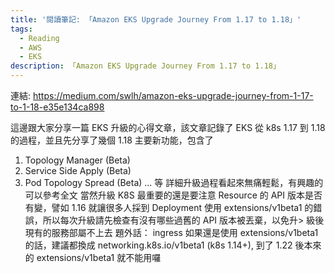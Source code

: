```yaml
---
title: '閱讀筆記: 「Amazon EKS Upgrade Journey From 1.17 to 1.18」'
tags:
  - Reading
  - AWS
  - EKS
description: 「Amazon EKS Upgrade Journey From 1.17 to 1.18」
---
```


連結: https://medium.com/swlh/amazon-eks-upgrade-journey-from-1-17-to-1-18-e35e134ca898

這邊跟大家分享一篇 EKS 升級的心得文章，該文章記錄了 EKS 從 k8s 1.17 到 1.18 的過程，並且先分享了幾個 1.18 主要新功能，包含了
1. Topology Manager (Beta)
2. Service Side Apply (Beta)
3. Pod Topology Spread (Beta)
... 等
詳細升級過程看起來無痛輕鬆，有興趣的可以參考全文
當然升級 K8S 最重要的還是要注意 Resource 的 API 版本是否有變，譬如 1.16 就讓很多人採到 Deployment 使用  extensions/v1beta1 的錯誤，所以每次升級請先檢查有沒有哪些過舊的 API 版本被丟棄，以免升>
級後現有的服務部屬不上去
題外話： ingress 如果還是使用 extensions/v1beta1 的話，建議都換成 networking.k8s.io/v1beta1 (k8s 1.14+), 到了 1.22 後本來的 extensions/v1beta1 就不能用囉
